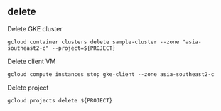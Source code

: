 ## delete
Delete GKE cluster
```
gcloud container clusters delete sample-cluster --zone "asia-southeast2-c" --project=${PROJECT}
```
Delete client VM
```
gcloud compute instances stop gke-client --zone asia-southeast2-c
```
Delete project
```
gcloud projects delete ${PROJECT}
```
